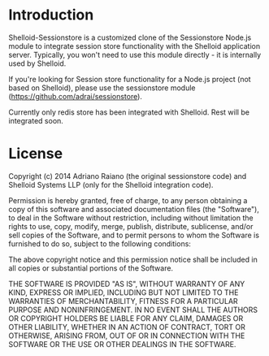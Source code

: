 # Introduction

Shelloid-Sessionstore is a customized clone of the Sessionstore Node.js module to integrate session store 
functionality with the Shelloid application server. Typically, you won't need to use this module directly - it is internally used by Shelloid. 

If you're looking for Session store functionality for a Node.js project (not based on Shelloid), please use the sessionstore module (https://github.com/adrai/sessionstore).

Currently only redis store has been integrated with Shelloid. Rest will be integrated soon.

# License

Copyright (c) 2014 Adriano Raiano (the original sessionstore code) and Shelloid Systems LLP (only for the Shelloid integration code).

Permission is hereby granted, free of charge, to any person obtaining a copy
of this software and associated documentation files (the "Software"), to deal
in the Software without restriction, including without limitation the rights
to use, copy, modify, merge, publish, distribute, sublicense, and/or sell
copies of the Software, and to permit persons to whom the Software is
furnished to do so, subject to the following conditions:

The above copyright notice and this permission notice shall be included in
all copies or substantial portions of the Software.

THE SOFTWARE IS PROVIDED "AS IS", WITHOUT WARRANTY OF ANY KIND, EXPRESS OR
IMPLIED, INCLUDING BUT NOT LIMITED TO THE WARRANTIES OF MERCHANTABILITY,
FITNESS FOR A PARTICULAR PURPOSE AND NONINFRINGEMENT. IN NO EVENT SHALL THE
AUTHORS OR COPYRIGHT HOLDERS BE LIABLE FOR ANY CLAIM, DAMAGES OR OTHER
LIABILITY, WHETHER IN AN ACTION OF CONTRACT, TORT OR OTHERWISE, ARISING FROM,
OUT OF OR IN CONNECTION WITH THE SOFTWARE OR THE USE OR OTHER DEALINGS IN
THE SOFTWARE.
